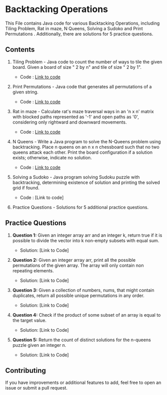 # Backtacking Operations
 
This File contains Java code for various  Backtacking Operations, including Tiling Problem, Rat in maze, N Queens, Solving a Sudoko and Print Permutations . Additionally, there are solutions for 5 practice questions.

## Contents

1. Tiling Problem - Java code to count the number of ways to tile the given board. Given a board of size " 2 by n" and tile of size " 2 by 1".
   - Code : [Link to code](https://github.com/adityaprajapati10/DSA-Java/blob/main/Backtacking/TilingProblem.java)
2. Print Permutations - Java code that generates all permutations of a given string.
   - Code : [Link to code](https://github.com/adityaprajapati10/DSA-Java/blob/main/Backtacking/permuteString.java)
3. Rat in maze - Calculate rat's maze traversal ways in an 'n x n' matrix with blocked paths represented as '-1' and open paths as '0', considering only rightward and downward movements.
   - Code : [Link to code](https://github.com/adityaprajapati10/DSA-Java/blob/main/Backtacking/RatInMaze.java)
4. N Queens - Write a Java program to solve the N-Queens problem using backtracking. Place n queens on an n x n chessboard such that no two queens attack each other. Print the board configuration if a solution exists; otherwise, indicate no solution.
   - Code : [Link to code](https://github.com/adityaprajapati10/DSA-Java/blob/main/Backtacking/nQueenProblem.java)
5. Solving a Sudoko - Java program solving Sudoku puzzle with backtracking, determining existence of solution and printing the solved grid if found.
   - Code : [Link to code]
   
6. Practice Questions - Solutions for 5 additional practice questions.


## Practice Questions

1. **Question 1:** Given an integer array arr and an integer k, return true if it is possible to divide the vector into k non-empty subsets with equal sum.
   - Solution: [Link to Code]
     
2. **Question 2:** Given an integer array arr, print all the possible permutations of the given array. The array will only contain non repeating elements.
   - Solution: [Link to Code]

3. **Question 3:** Given a collection of numbers, nums, that might contain duplicates, return all possible unique permutations in any order.
   - Solution: [Link to Code]

4. **Question 4:** Check if the product of some subset of an array is equal to the target value.
   - Solution: [Link to Code]

5. **Question 5:** Return the count of distinct solutions for the n-queens puzzle given an integer n.
   - Solution: [Link to Code]
## Contributing

If you have improvements or additional features to add, feel free to open an issue or submit a pull request.


